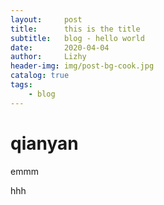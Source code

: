 ```yaml
---
layout:     post
title:      this is the title
subtitle:   blog - hello world
date:       2020-04-04
author:     Lizhy
header-img: img/post-bg-cook.jpg
catalog: true
tags:
    - blog
---
```


# qianyan
emmm

hhh